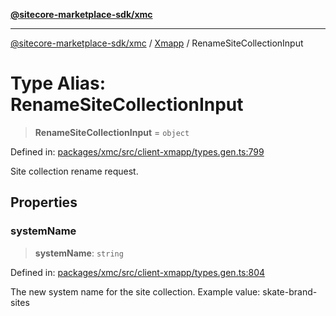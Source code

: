 [**@sitecore-marketplace-sdk/xmc**](../../../../README.md)

***

[@sitecore-marketplace-sdk/xmc](../../../../README.md) / [Xmapp](../README.md) / RenameSiteCollectionInput

# Type Alias: RenameSiteCollectionInput

> **RenameSiteCollectionInput** = `object`

Defined in: [packages/xmc/src/client-xmapp/types.gen.ts:799](https://github.com/Sitecore/marketplace-sdk/blob/893df143248e67d8c66e942a96045542130259a0/packages/xmc/src/client-xmapp/types.gen.ts#L799)

Site collection rename request.

## Properties

### systemName

> **systemName**: `string`

Defined in: [packages/xmc/src/client-xmapp/types.gen.ts:804](https://github.com/Sitecore/marketplace-sdk/blob/893df143248e67d8c66e942a96045542130259a0/packages/xmc/src/client-xmapp/types.gen.ts#L804)

The new system name for the site collection.
Example value: skate-brand-sites
